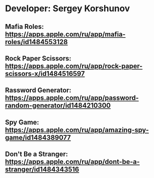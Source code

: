 # Developer: Sergey Korshunov

## Mafia Roles: https://apps.apple.com/ru/app/mafia-roles/id1484553128

## Rock Paper Scissors: https://apps.apple.com/ru/app/rock-paper-scissors-x/id1484516597

## Rassword Generator: https://apps.apple.com/ru/app/password-random-generator/id1484210300

## Spy Game: https://apps.apple.com/ru/app/amazing-spy-game/id1484389077

## Don't Be a Stranger: https://apps.apple.com/ru/app/dont-be-a-stranger/id1484343516

